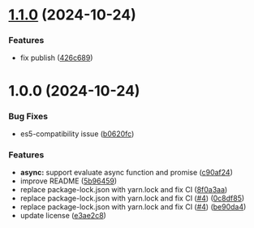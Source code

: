 # [1.1.0](https://github.com/tx2002/expression-eval/compare/v1.0.0...v1.1.0) (2024-10-24)


### Features

* fix publish ([426c689](https://github.com/tx2002/expression-eval/commit/426c689cc7fc37d693933e4e54119ffc5d496ab4))

# 1.0.0 (2024-10-24)


### Bug Fixes

* es5-compatibility issue ([b0620fc](https://github.com/tx2002/expression-eval/commit/b0620fc3019f18fc80570252ca057daf99da2a49))


### Features

* **async:** support evaluate async function and promise ([c90af24](https://github.com/tx2002/expression-eval/commit/c90af248140eeb098b71d8a816b34bbda562983a))
* improve README ([5b96459](https://github.com/tx2002/expression-eval/commit/5b9645921584e1188c12257f434650381d51af54))
* replace package-lock.json with yarn.lock and fix CI ([8f0a3aa](https://github.com/tx2002/expression-eval/commit/8f0a3aa94c09bb1731ee9add7cb11af4036fbe89))
* replace package-lock.json with yarn.lock and fix CI ([#4](https://github.com/tx2002/expression-eval/issues/4)) ([0c8df85](https://github.com/tx2002/expression-eval/commit/0c8df852e67c61e7fb1f4f4125b2a1e9e2f6cdc1))
* replace package-lock.json with yarn.lock and fix CI ([#4](https://github.com/tx2002/expression-eval/issues/4)) ([be90da4](https://github.com/tx2002/expression-eval/commit/be90da488c3c57100b478c05adf9acaedafed560))
* update license ([e3ae2c8](https://github.com/tx2002/expression-eval/commit/e3ae2c83faf65535352643ffcd601a8154a6d856))
